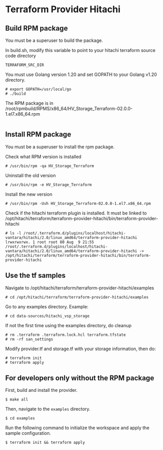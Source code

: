 # Terraform Provider Hitachi

## Build RPM package
You must be a superuser to build the package.

In build.sh, modify this variable to point to your hitachi terraform source code directory

    TERRAFORM_SRC_DIR

You must use Golang version 1.20 and set GOPATH to your Golang v1.20 directory.
```
# export GOPATH=/usr/local/go
# ./build
```

The RPM package is in /root/rpmbuild/RPMS/x86_64/HV_Storage_Terraform-02.0.0-1.el7.x86_64.rpm
```
```
## Install RPM package
You must be a superuser to install the rpm package.

Check what RPM version is installed
```
# /usr/bin/rpm -qa HV_Storage_Terraform
```

Uninstall the old version
```
# /usr/bin/rpm -e HV_Storage_Terraform
```

Install the new version
```
# /usr/bin/rpm -Uvh HV_Storage_Terraform-02.0.0-1.el7.x86_64.rpm
```

Check if the hitachi terraform plugin is installed. It must be linked to /opt/hitachi/terraform/terraform-provider-hitachi/bin/terraform-provider-hitachi
```
# ls -l /root/.terraform.d/plugins/localhost/hitachi-vantara/hitachi/2.0/linux_amd64/terraform-provider-hitachi 
lrwxrwxrwx. 1 root root 80 Aug  9 21:55 /root/.terraform.d/plugins/localhost/hitachi-vantara/hitachi/2.0/linux_amd64/terraform-provider-hitachi -> /opt/hitachi/terraform/terraform-provider-hitachi/bin/terraform-provider-hitachi
```

## Use the tf samples
Navigate to /opt/hitachi/terraform/terraform-provider-hitachi/examples
```
# cd /opt/hitachi/terraform/terraform-provider-hitachi/examples
```

Go to any examples directory. Example:
```
# cd data-sources/hitachi_vsp_storage
```

If not the first time using the examples directory, do cleanup
```
# rm .terraform .terraform.lock.hcl terraform.tfstate
# rm -rf san_settings
```

Modify provider.tf and storage.tf with your storage information, then do:
```
# terraform init
# terraform apply
```


## For developers only without the RPM package

First, build and install the provider.

```shell
$ make all
```

Then, navigate to the `examples` directory. 

```shell
$ cd examples
```

Run the following command to initialize the workspace and apply the sample configuration.

```shell
$ terraform init && terraform apply
```
